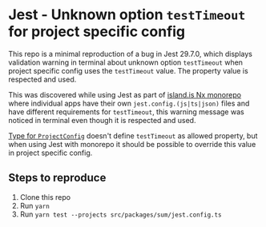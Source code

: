 # Jest - Unknown option `testTimeout` for project specific config

This repo is a minimal reproduction of a bug in Jest 29.7.0, which displays validation warning in terminal about unknown option `testTimeout` when project specific config uses the `testTimeout` value. The property value is respected and used.

This was discovered while using Jest as part of [island.is Nx monorepo](https://github.com/island-is/island.is) where individual apps have their own `jest.config.(js|ts|json)` files and have different requirements for `testTimeout`, this warning message was noticed in terminal even though it is respected and used.

[Type for `ProjectConfig`](https://github.com/jestjs/jest/blob/v29.7.0/packages/jest-types/src/Config.ts#L434) doesn't define `testTimeout` as allowed property, but when using Jest with monorepo it should be possible to override this value in project specific config.

## Steps to reproduce

1. Clone this repo
2. Run `yarn`
3. Run `yarn test --projects src/packages/sum/jest.config.ts`
